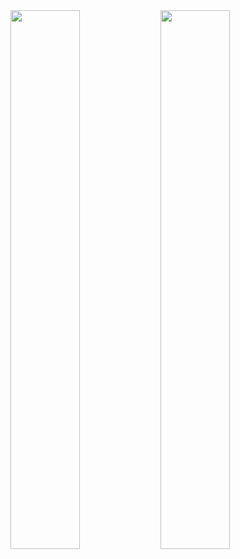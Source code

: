 <img align="left" width="47%" src="https://github-readme-stats.vercel.app/api?username=relsa228&theme=radical" />
<img align="left" width="47%" src="https://github-readme-stats.vercel.app/api/top-langs/?username=relsa228&layout=compact&theme=radical" />
